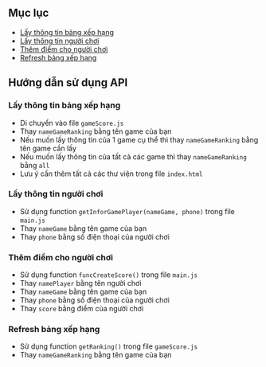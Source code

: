 ## Mục lục
- [Lấy thông tin bảng xếp hạng](#lay-thong-tin-bang-xep-hang)
- [Lấy thông tin người chơi](#lay-thong-tin-nguoi-choi)
- [Thêm điểm cho người chơi](#them-diem-cho-nguoi-choi)
- [Refresh bảng xếp hạng](#refresh-bang-xep-hang)

## Hướng dẫn sử dụng API

<a name="lay-thong-tin-bang-xep-hang"></a>
### Lấy thông tin bảng xếp hạng
- Di chuyển vào file `gameScore.js`
- Thay `nameGameRanking` bằng tên game của bạn
- Nếu muốn lấy thông tin của 1 game cụ thể thì thay `nameGameRanking` bằng tên game cần lấy
- Nếu muốn lấy thông tin của tất cả các game thì thay `nameGameRanking` bằng `all`
- Lưu ý cần thêm tất cả các thư viện trong file `index.html`
  <a name="huong-dan-su-dung-api"></a>
### Lấy thông tin người chơi
- Sử dụng function `getInforGamePlayer(nameGame, phone)` trong file `main.js`
- Thay `nameGame` bằng tên game của bạn
- Thay `phone` bằng số điện thoại của người chơi

<a name="them-diem-cho-nguoi-choi"></a>
### Thêm điểm cho người chơi
- Sử dụng function `funcCreateScore()` trong file `main.js`
- Thay `namePlayer` bằng tên người chơi
- Thay `nameGame` bằng tên game của bạn
- Thay `phone` bằng số điện thoại của người chơi
- Thay `score` bằng điểm của người chơi

<a name="refresh-bang-xep-hang"></a>
### Refresh bảng xếp hạng
- Sử dụng function `getRanking()` trong file `gameScore.js`
- Thay `nameGameRanking` bằng tên game của bạn
